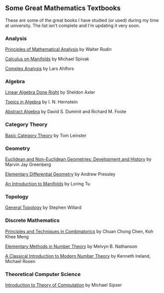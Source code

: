 ## Some Great Mathematics Textbooks

These are some of the great books I have studied (or used) during my time at university. The list isn't complete and I'm updating it very soon.

### Analysis

[Principles of Mathematical Analysis](https://www.amazon.com/Principles-Mathematical-Analysis-International-Mathematics/dp/007054235X) by Walter Rudin

[Calculus on Manifolds](https://www.amazon.com/Calculus-Manifolds-Approach-Classical-Theorems/dp/0805390219) by Michael Spivak

[Complex Analysis](https://www.amazon.com/Complex-Analysis-Lars-Ahlfors/dp/0070006571) by Lars Ahlfors

### Algebra

[Linear Algebra Done Right](https://link.springer.com/book/10.1007/978-3-319-11080-6) by Sheldon Axler 

[Topics in Algebra](https://www.amazon.com/Topics-Algebra-2nd-I-Herstein/dp/0471010901/ref=pd_aw_sbs_sccl_1/142-7282953-5777842?pd_rd_w=KpHjE&content-id=amzn1.sym.bc45384a-cf15-479c-b874-e31c5245d34e&pf_rd_p=bc45384a-cf15-479c-b874-e31c5245d34e&pf_rd_r=NQJPJN58CN5QGYB04S8X&pd_rd_wg=N8HCn&pd_rd_r=8d160956-e49d-4dd9-91a2-bf600d14abad&pd_rd_i=0471010901&psc=1) by I. N. Hernstein

[Abstract Algebra](https://www.amazon.com/Abstract-Algebra-3rd-David-Dummit/dp/0471433349) by David S. Dummit and Richard M. Foote

### Category Theory

[Basic Category Theory](https://arxiv.org/pdf/1612.09375.pdf) by Tom Leinster


### Geometry

[Euclidean and Non-Euclidean Geometries: Development and History](https://books.google.co.in/books/about/Euclidean_and_Non_Euclidean_Geometries.html?id=uCYPZ4nRqy0C&source=kp_book_description&redir_esc=y) by Marvin Jay Greenberg

[Elementary Differential Geometry](https://link.springer.com/book/10.1007/978-1-84882-891-9) by Andrew Pressley

[An Introduction to Manifolds](https://link.springer.com/book/10.1007/978-1-4419-7400-6) by Loring Tu

### Topology

[General Topology](https://books.google.co.in/books/about/General_Topology.html?id=-o8xJQ7Ag2cC&source=kp_book_description&redir_esc=y) by Stephen Willard

### Discrete Mathematics

[Principles and Techniques in Combinatorics](https://books.google.co.in/books/about/Principles_And_Techniques_In_Combinatori.html?id=jBrtCgAAQBAJ&source=kp_book_description&redir_esc=y) by Chuan Chong Chen, Koh Khee Meng

[Elementary Methods in Number Theory](https://link.springer.com/book/10.1007/b98870#:~:text=Elementary%20Methods%20in%20Number%20Theory%20begins%20with%20%22a%20first%20course,%2C%20prime%20numbers%2C%20and%20congruences) by Melvyn B. Nathanson

[A Classical Introduction to Modern Number Theory](https://link.springer.com/book/10.1007/978-1-4757-2103-4) by Kenneth Ireland, Michael Rosen 

### Theoretical Computer Science

[Introduction to Theory of Computation](https://en.wikipedia.org/wiki/Introduction_to_the_Theory_of_Computation) by Michael Sipser


